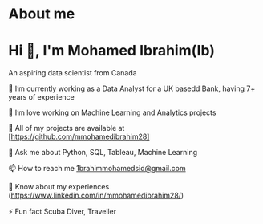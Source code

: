 # About me

# Hi 👋, I'm Mohamed Ibrahim(Ib) 

An aspiring data scientist from Canada

🔭 I’m currently working as a Data Analyst for a UK basedd Bank, having 7+ years of experience

🔭 I’m love working on Machine Learning and Analytics projects

🌱 All of my projects are available at [https://github.com/mmohamedibrahim28]

💬 Ask me about Python, SQL, Tableau, Machine Learning

📫 How to reach me 1brahimmohamedsid@gmail.com

📄 Know about my experiences (https://www.linkedin.com/in/mmohamedibrahim28/)

⚡ Fun fact Scuba Diver, Traveller

